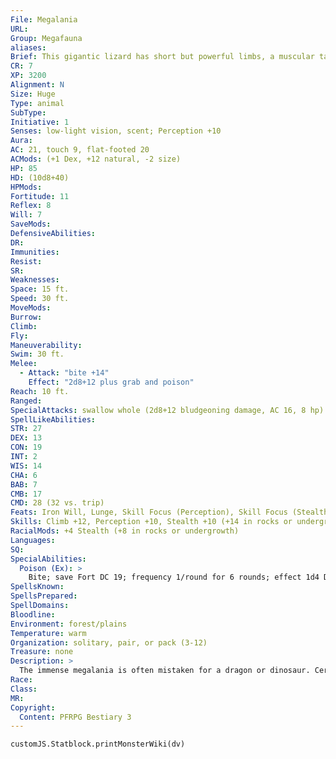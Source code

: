 ```yaml
---
File: Megalania
URL: 
Group: Megafauna
aliases: 
Brief: This gigantic lizard has short but powerful limbs, a muscular tail, and a spiny crest that runs the length of its body.
CR: 7
XP: 3200
Alignment: N
Size: Huge
Type: animal
SubType: 
Initiative: 1
Senses: low-light vision, scent; Perception +10
Aura: 
AC: 21, touch 9, flat-footed 20
ACMods: (+1 Dex, +12 natural, -2 size)
HP: 85
HD: (10d8+40)
HPMods: 
Fortitude: 11
Reflex: 8
Will: 7
SaveMods: 
DefensiveAbilities: 
DR: 
Immunities: 
Resist: 
SR: 
Weaknesses: 
Space: 15 ft.
Speed: 30 ft.
MoveMods: 
Burrow: 
Climb: 
Fly: 
Maneuverability: 
Swim: 30 ft.
Melee: 
  - Attack: "bite +14"
    Effect: "2d8+12 plus grab and poison"
Reach: 10 ft.
Ranged: 
SpecialAttacks: swallow whole (2d8+12 bludgeoning damage, AC 16, 8 hp)
SpellLikeAbilities: 
STR: 27
DEX: 13
CON: 19
INT: 2
WIS: 14
CHA: 6
BAB: 7
CMB: 17
CMD: 28 (32 vs. trip)
Feats: Iron Will, Lunge, Skill Focus (Perception), Skill Focus (Stealth), Weapon Focus (bite)
Skills: Climb +12, Perception +10, Stealth +10 (+14 in rocks or undergrowth), Swim +16
RacialMods: +4 Stealth (+8 in rocks or undergrowth)
Languages: 
SQ: 
SpecialAbilities:
  Poison (Ex): >
    Bite; save Fort DC 19; frequency 1/round for 6 rounds; effect 1d4 Dex damage; cure 2 consecutive saves.
SpellsKnown: 
SpellsPrepared: 
SpellDomains: 
Bloodline: 
Environment: forest/plains
Temperature: warm
Organization: solitary, pair, or pack (3-12)
Treasure: none
Description: >
  The immense megalania is often mistaken for a dragon or dinosaur. Certainly the lizard's aggressive attitude and deep, rumbling roars only encourage such misidentifications. Large enough to catch and eat rhinos and elephants, a megalania prefers hunting much smaller prey that it can gulp down in one greedy swallow. Humanoids are among its favorite meals.  A megalania is 20 feet long and weighs 2,000 pounds.  Megalania Companions  Starting Statistics: Size Medium; Speed 30 ft.; AC +1 natural armor; Attack bite (1d6 plus grab); Ability Scores Str 13, Dex 17, Con 12, Int 2, Wis 12, Cha 6; Special Qualities low-light vision, scent.  7th-Level Advancement: Size Large; AC +1 natural armor; Attack bite (1d8 plus grab and poison); Ability Scores Str +4, Dex -2, Con +4.
Race: 
Class: 
MR: 
Copyright:
  Content: PFRPG Bestiary 3
---
```

```dataviewjs
customJS.Statblock.printMonsterWiki(dv)
```
